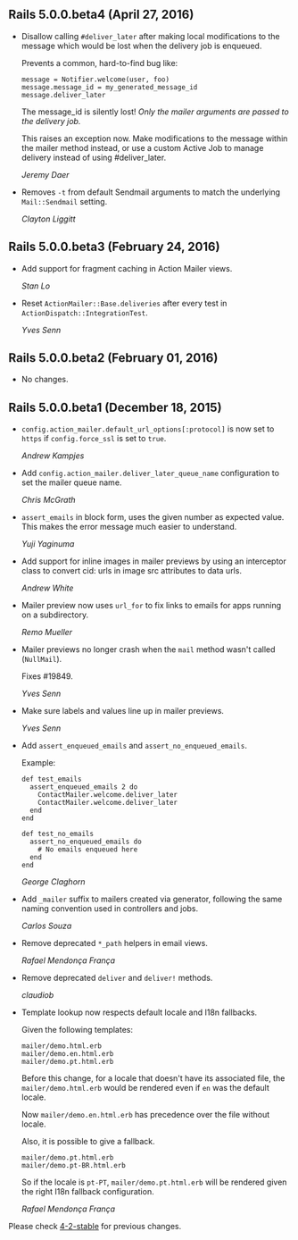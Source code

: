 ## Rails 5.0.0.beta4 (April 27, 2016) ##

*   Disallow calling `#deliver_later` after making local modifications to
    the message which would be lost when the delivery job is enqueued.

    Prevents a common, hard-to-find bug like:

        message = Notifier.welcome(user, foo)
        message.message_id = my_generated_message_id
        message.deliver_later

    The message_id is silently lost! *Only the mailer arguments are passed
    to the delivery job.*

    This raises an exception now. Make modifications to the message within
    the mailer method instead, or use a custom Active Job to manage delivery
    instead of using #deliver_later.

    *Jeremy Daer*

*   Removes `-t` from default Sendmail arguments to match the underlying
    `Mail::Sendmail` setting.

    *Clayton Liggitt*


## Rails 5.0.0.beta3 (February 24, 2016) ##

*   Add support for fragment caching in Action Mailer views.

    *Stan Lo*

*   Reset `ActionMailer::Base.deliveries` after every test in
    `ActionDispatch::IntegrationTest`.

    *Yves Senn*


## Rails 5.0.0.beta2 (February 01, 2016) ##

*   No changes.


## Rails 5.0.0.beta1 (December 18, 2015) ##

*   `config.action_mailer.default_url_options[:protocol]` is now set to `https` if `config.force_ssl` is set to `true`.

    *Andrew Kampjes*

*   Add `config.action_mailer.deliver_later_queue_name` configuration to set the
    mailer queue name.

    *Chris McGrath*

*   `assert_emails` in block form, uses the given number as expected value.
    This makes the error message much easier to understand.

    *Yuji Yaginuma*

*   Add support for inline images in mailer previews by using an interceptor
    class to convert cid: urls in image src attributes to data urls.

    *Andrew White*

*   Mailer preview now uses `url_for` to fix links to emails for apps running on
    a subdirectory.

    *Remo Mueller*

*   Mailer previews no longer crash when the `mail` method wasn't called
    (`NullMail`).

    Fixes #19849.

    *Yves Senn*

*   Make sure labels and values line up in mailer previews.

    *Yves Senn*

*   Add `assert_enqueued_emails` and `assert_no_enqueued_emails`.

    Example:

        def test_emails
          assert_enqueued_emails 2 do
            ContactMailer.welcome.deliver_later
            ContactMailer.welcome.deliver_later
          end
        end

        def test_no_emails
          assert_no_enqueued_emails do
            # No emails enqueued here
          end
        end

    *George Claghorn*

*   Add `_mailer` suffix to mailers created via generator, following the same
    naming convention used in controllers and jobs.

    *Carlos Souza*

*   Remove deprecated `*_path` helpers in email views.

    *Rafael Mendonça França*

*   Remove deprecated `deliver` and `deliver!` methods.

    *claudiob*

*   Template lookup now respects default locale and I18n fallbacks.

    Given the following templates:

        mailer/demo.html.erb
        mailer/demo.en.html.erb
        mailer/demo.pt.html.erb

    Before this change, for a locale that doesn't have its associated file, the
    `mailer/demo.html.erb` would be rendered even if `en` was the default locale.

    Now `mailer/demo.en.html.erb` has precedence over the file without locale.

    Also, it is possible to give a fallback.

        mailer/demo.pt.html.erb
        mailer/demo.pt-BR.html.erb

    So if the locale is `pt-PT`, `mailer/demo.pt.html.erb` will be rendered given
    the right I18n fallback configuration.

    *Rafael Mendonça França*

Please check [4-2-stable](https://github.com/rails/rails/blob/4-2-stable/actionmailer/CHANGELOG.md) for previous changes.
